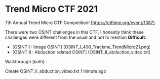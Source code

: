 # Trend Micro CTF 2021

7th Annual Trend Micro CTF Competition! [https://ctftime.org/event/1387]

There were two OSINT challenges in this CTF, I honestly think these challenges were different from the usual and not to mention **Difficult**:

* [OSINT I : Image OSINT] (OSINT_I_400_Trackme_TrendMicro21.png)
* [OSINT II : Abduction related OSINT] (OSINT_II_abduction_video.txt)

Walkthrough (both) : 


Create OSINT_II_abduction_video.txt
1 minute ago
